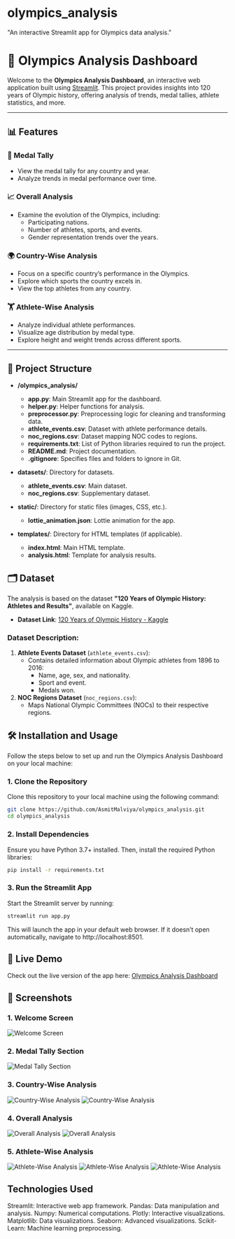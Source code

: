 # olympics_analysis
"An interactive Streamlit app for Olympics data analysis."

# 🏅 Olympics Analysis Dashboard

Welcome to the **Olympics Analysis Dashboard**, an interactive web application built using [Streamlit](https://streamlit.io). This project provides insights into 120 years of Olympic history, offering analysis of trends, medal tallies, athlete statistics, and more.

---

## 📊 Features

### 🎯 Medal Tally
- View the medal tally for any country and year.
- Analyze trends in medal performance over time.

### 📈 Overall Analysis
- Examine the evolution of the Olympics, including:
  - Participating nations.
  - Number of athletes, sports, and events.
  - Gender representation trends over the years.

### 🌍 Country-Wise Analysis
- Focus on a specific country’s performance in the Olympics.
- Explore which sports the country excels in.
- View the top athletes from any country.

### 🏋️ Athlete-Wise Analysis
- Analyze individual athlete performances.
- Visualize age distribution by medal type.
- Explore height and weight trends across different sports.

---

## 📂 Project Structure

- **/olympics_analysis/**  
  - **app.py**: Main Streamlit app for the dashboard.  
  - **helper.py**: Helper functions for analysis.  
  - **preprocessor.py**: Preprocessing logic for cleaning and transforming data.  
  - **athlete_events.csv**: Dataset with athlete performance details.  
  - **noc_regions.csv**: Dataset mapping NOC codes to regions.  
  - **requirements.txt**: List of Python libraries required to run the project.  
  - **README.md**: Project documentation.  
  - **.gitignore**: Specifies files and folders to ignore in Git.  

- **datasets/**: Directory for datasets.  
  - **athlete_events.csv**: Main dataset.  
  - **noc_regions.csv**: Supplementary dataset.  

- **static/**: Directory for static files (images, CSS, etc.).  
  - **lottie_animation.json**: Lottie animation for the app.  

- **templates/**: Directory for HTML templates (if applicable).  
  - **index.html**: Main HTML template.  
  - **analysis.html**: Template for analysis results.  

## 🗂️ Dataset

The analysis is based on the dataset **"120 Years of Olympic History: Athletes and Results"**, available on Kaggle.

- **Dataset Link**: [120 Years of Olympic History - Kaggle](https://www.kaggle.com/heesoo37/120-years-of-olympic-history-athletes-and-results)

### Dataset Description:
1. **Athlete Events Dataset** (`athlete_events.csv`):  
   - Contains detailed information about Olympic athletes from 1896 to 2016:
     - Name, age, sex, and nationality.
     - Sport and event.
     - Medals won.
2. **NOC Regions Dataset** (`noc_regions.csv`):  
   - Maps National Olympic Committees (NOCs) to their respective regions.
  
## 🛠️ Installation and Usage

Follow the steps below to set up and run the Olympics Analysis Dashboard on your local machine:

### 1. Clone the Repository
Clone this repository to your local machine using the following command:
```bash
git clone https://github.com/AsmitMalviya/olympics_analysis.git
cd olympics_analysis
```

### 2. Install Dependencies
Ensure you have Python 3.7+ installed. Then, install the required Python libraries:
```bash
pip install -r requirements.txt
```

### 3. Run the Streamlit App
Start the Streamlit server by running:
```bash
streamlit run app.py
```
This will launch the app in your default web browser. If it doesn’t open automatically, navigate to http://localhost:8501.


## 🚀 Live Demo
Check out the live version of the app here: [Olympics Analysis Dashboard](https://olympics-insights.streamlit.app/)

## 🎥 Screenshots
  
### 1. Welcome Screen  
![Welcome Screen](https://github.com/AsmitMalviya/olympics_analysis/blob/main/screenshot/Screenshot%202025-01-14%20191639.png?raw=true)

### 2. Medal Tally Section
![Medal Tally Section](https://github.com/AsmitMalviya/olympics_analysis/blob/main/screenshot/Screenshot%202025-01-14%20191910.png?raw=true)

### 3. Country-Wise Analysis
![Country-Wise Analysis](https://github.com/AsmitMalviya/olympics_analysis/blob/main/screenshot/Screenshot%202025-01-14%20192520.png?raw=true)
![Country-Wise Analysis](https://github.com/AsmitMalviya/olympics_analysis/blob/main/screenshot/Screenshot%202025-01-14%20192611.png?raw=true)

### 4. Overall Analysis
![Overall Analysis](https://github.com/AsmitMalviya/olympics_analysis/blob/main/screenshot/Screenshot%202025-01-14%20192653.png?raw=true)
![Overall Analysis](https://github.com/AsmitMalviya/olympics_analysis/blob/main/screenshot/Screenshot%202025-01-14%20192916.png?raw=true)

### 5. Athlete-Wise Analysis
![Athlete-Wise Analysis](https://github.com/AsmitMalviya/olympics_analysis/blob/main/screenshot/Screenshot%202025-01-14%20193109.png?raw=true)
![Athlete-Wise Analysis](https://github.com/AsmitMalviya/olympics_analysis/blob/main/screenshot/Screenshot%202025-01-14%20193128.png?raw=true)
![Athlete-Wise Analysis](https://github.com/AsmitMalviya/olympics_analysis/blob/main/screenshot/Screenshot%202025-01-14%20193151.png?raw=true)

## Technologies Used
Streamlit: Interactive web app framework.
Pandas: Data manipulation and analysis.
Numpy: Numerical computations.
Plotly: Interactive visualizations.
Matplotlib: Data visualizations.
Seaborn: Advanced visualizations.
Scikit-Learn: Machine learning preprocessing.
